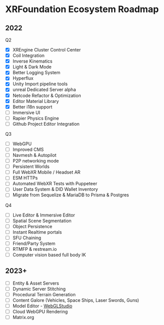 # XRFoundation Ecosystem Roadmap

## 2022

Q2

- [x] XREngine Cluster Control Center
- [x] Coil Integration
- [x] Inverse Kinematics
- [x] Light & Dark Mode
- [x] Better Logging System
- [x] Hyperflux
- [x] Unity Import pipeline tools
- [x] unreal Dedicated Server alpha
- [x] Netcode Refactor & Optimization
- [x] Editor Material Library
- [x] Better i18n support
- [ ] Immersive UI
- [ ] Rapier Physics Engine
- [ ] Github Project Editor Integration

Q3

- [ ] WebGPU
- [ ] Improved CMS
- [ ] Navmesh & Autopilot
- [ ] P2P networking mode
- [ ] Persistent Worlds
- [ ] Full WebXR Mobile / Headset AR
- [ ] ESM HTTPs
- [ ] Automated WebXR Tests with Puppeteer
- [ ] User Data System & DID Wallet Inventory
- [ ] Migrate from Sequelize & MariaDB to Prisma & Postgres

Q4 

- [ ] Live Editor & Immersive Editor
- [ ] Spatial Scene Segmentation
- [ ] Object Persistence
- [ ] Instant Realtime portals
- [ ] SFU Chaining
- [ ] Friend/Party System
- [ ] RTMFP & restream.io
- [ ] Computer vision based full body IK 

## 2023+

- [ ] Entity & Asset Servers
- [ ] Dynamic Server Stitching
- [ ] Procedural Terrain Generation
- [ ] Content Galore (Vehicles, Space Ships, Laser Swords, Guns)
- [ ] Model Editor - [WebGLStudio](https://github.com/jagenjo/webglstudio.js)
- [ ] Cloud WebGPU Rendering
- [ ] Matrix.org
